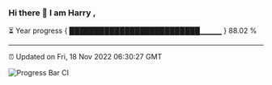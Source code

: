 ### Hi there 👋 I am Harry , 

⏳ Year progress { ██████████████████████████▁▁▁▁ } 88.02 %

---

⏰ Updated on Fri, 18 Nov 2022 06:30:27 GMT

![Progress Bar CI](https://github.com/duykhang68/duykhang68/workflows/Progress%20Bar%20CI/badge.svg)
